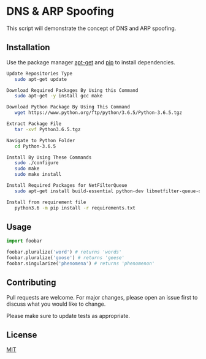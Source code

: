 # DNS & ARP Spoofing

This script will demonstrate the concept of DNS and ARP spoofing.

## Installation

Use the package manager [apt-get](https://linux.die.net/man/8/apt-get) and [pip](https://pip.pypa.io/en/stable/) to install dependencies.

```bash
Update Repositories Type
   sudo apt-get update

Download Required Packages By Using this Command
   sudo apt-get -y install gcc make

Download Python Package By Using This Command
   wget https://www.python.org/ftp/python/3.6.5/Python-3.6.5.tgz

Extract Package File
   tar -xvf Python3.6.5.tgz

Navigate to Python Folder
   cd Python-3.6.5

Install By Using These Commands
   sudo ./configure
   sudo make
   sudo make install

Install Required Packages for NetFilterQueue
   sudo apt-get install build-essential python-dev libnetfilter-queue-dev

Install from requirement file
   python3.6 -m pip install -r requirements.txt
```

## Usage

```python
import foobar

foobar.pluralize('word') # returns 'words'
foobar.pluralize('goose') # returns 'geese'
foobar.singularize('phenomena') # returns 'phenomenon'
```

## Contributing
Pull requests are welcome. For major changes, please open an issue first to discuss what you would like to change.

Please make sure to update tests as appropriate.

## License
[MIT](https://choosealicense.com/licenses/mit/)
